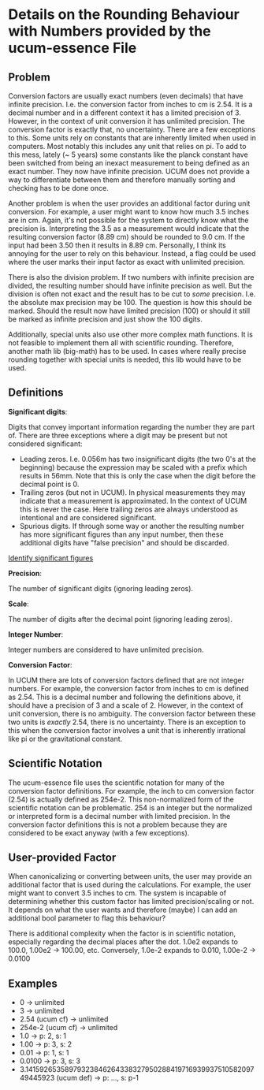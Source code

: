 # Details on the Rounding Behaviour with Numbers provided by the ucum-essence File


## Problem



Conversion factors are usually exact numbers (even decimals) that have infinite precision. I.e. the conversion factor from
inches to cm is 2.54. It is a decimal number and in a different context it has a limited precision of 3. However, in the
context of unit conversion it has unlimited precision. The conversion factor is exactly that, no uncertainty.
There are a few exceptions to this. Some units rely on constants that are inherently limited when used in computers. Most
notably this includes any unit that relies on pi. To add to this mess, lately (~ 5 years) some constants like the planck
constant have been switched from being an inexact measurement to being defined as an exact number. They now have infinite
precision. UCUM does not provide a way to differentiate between them and therefore manually sorting and checking has to be
done once.

Another problem is when the user provides an additional factor during unit conversion. For example, a user might want to
know how much 3.5 inches are in cm. Again, it's not possible for the system to directly know what the precision is.
Interpreting the 3.5 as a measurement would indicate that the resulting conversion factor (8.89 cm) should be rounded to
9.0 cm. If the input had been 3.50 then it results in 8.89 cm. Personally, I think its annoying for the user to rely on this
behaviour. Instead, a flag could be used where the user marks their input factor as exact with unlimited precision.

There is also the division problem. If two numbers with infinite precision are divided, the resulting number should have
infinite precision as well. But the division is often not exact and the result has to be cut to *some* precision. I.e. the
absolute max precision may be 100. The question is how this should be marked. Should the result now have limited precision (100)
or should it still be marked as infinite precision and just show the 100 digits.

Additionally, special units also use other more complex math functions. It is not feasible to implement them all with scientific
rounding. Therefore, another math lib (big-math) has to be used. In cases where really precise rounding together with
special units is needed, this lib would have to be used.

## Definitions

**Significant digits**:

Digits that convey important information regarding the number they are part of.
There are three exceptions where a digit may be present but not considered significant:
- Leading zeros. I.e. 0.056m has two insignificant digits (the two 0's at the beginning) because the expression
may be scaled with a prefix which results in 56mm. Note that this is only the case when the digit before the
decimal point is 0.
- Trailing zeros (but not in UCUM). In physical measurements they may indicate that a measurement is approximated.
In the context of UCUM this is never the case. Here trailing zeros are always understood as intentional and are considered significant.
- Spurious digits. If through some way or another the resulting number has more significant figures than any input
number, then these additional digits have "false precision" and should be discarded.

[Identify significant figures](https://en.wikipedia.org/wiki/Significant_figures#Identifying_significant_figures)

**Precision**:

The number of significant digits (ignoring leading zeros).

**Scale**:

The number of digits after the decimal point (ignoring leading zeros).

**Integer Number**:

Integer numbers are considered to have unlimited precision.

**Conversion Factor**:

In UCUM there are lots of conversion factors defined that are not integer numbers. For example, the conversion factor
from inches to cm is defined as 2.54. This is a decimal number and following the definitions above, it should have a
precision of 3 and a scale of 2. However, in the context of unit conversion, there is no ambiguity. The conversion factor
between these two units is *exactly* 2.54, there is no uncertainty. There is an exception to this when the conversion
factor involves a unit that is inherently irrational like pi or the gravitational constant.

## Scientific Notation

The ucum-essence file uses the scientific notation for many of the conversion factor definitions. For example,
the inch to cm conversion factor (2.54) is actually defined as 254e-2. This non-normalized form of the scientific notation
can be problematic. 254 is an integer but the normalized or interpreted form is a decimal number with limited precision.
In the conversion factor definitions this is not a problem because they are considered to be exact anyway (with a few exceptions).

## User-provided Factor

When canonicalizing or converting between units, the user may provide an additional factor that is used during the calculations.
For example, the user might want to convert 3.5 inches to cm. The system is incapable of determining whether this custom
factor has limited precision/scaling or not. It depends on what the user wants and therefore (maybe) I can add an additional
bool parameter to flag this behaviour?

There is additional complexity when the factor is in scientific notation, especially regarding the decimal places after the dot.
1.0e2 expands to 100.0, 1.00e2 -> 100.00, etc. Conversely, 1.0e-2 expands to 0.010, 1.00e-2 -> 0.0100

## Examples

* 0 -> unlimited
* 3 -> unlimited
* 2.54 (ucum cf) -> unlimited
* 254e-2 (ucum cf) -> unlimited
* 1.0 -> p: 2, s: 1
* 1.00 -> p: 3, s: 2
* 0.01 -> p: 1, s: 1
* 0.0100 -> p: 3, s: 3
* 3.1415926535897932384626433832795028841971693993751058209749445923 (ucum def) -> p: ..., s: p-1